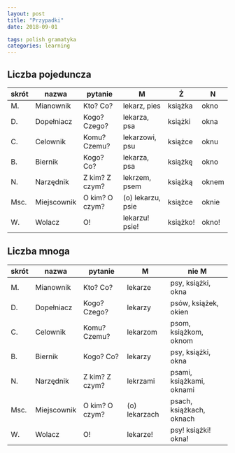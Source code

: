 ```yaml
---
layout: post
title: "Przypadki"
date: 2018-09-01

tags: polish gramatyka
categories: learning
---
```

## Liczba pojeduncza
|skrót|nazwa|pytanie|M|Ż|N|
|-|-|-|-|-|-|
|M.|Mianownik|Kto? Co?|lekarz, pies|książka|okno|
|D.|Dopełniacz|Kogo? Czego?|lekarza, psa|książki|okna|
|C.|Celownik|Komu? Czemu?|lekarzowi, psu|książce|oknu|
|B.|Biernik|Kogo? Co?|lekarza, psa|książkę|okno|
|N.|Narzędnik|Z kim? Z czym?|lekrzem, psem|książką|oknem|
|Msc.|Miejscownik|O kim? O czym?|(o) lekarzu, psie|książce|oknie|
|W.|Wolacz|O!|lekarzu! psie!|książko!|okno!||
## Liczba mnoga
|skrót|nazwa|pytanie|M|nie M|
|-|-|-|-|-|
|M.|Mianownik|Kto? Co?|lekarze|psy, książki, okna|
|D.|Dopełniacz|Kogo? Czego?|lekarzy|psów, książek, okien|
|C.|Celownik|Komu? Czemu?|lekarzom|psom, książkom, oknom|
|B.|Biernik|Kogo? Co?|lekarzy|psy, książki, okna|
|N.|Narzędnik|Z kim? Z czym?|lekrzami|psami, książkami, oknami|
|Msc.|Miejscownik|O kim? O czym?|(o) lekarzach|psach, książkach, oknach|
|W.|Wolacz|O!|lekarze!|psy! książki! okna!||